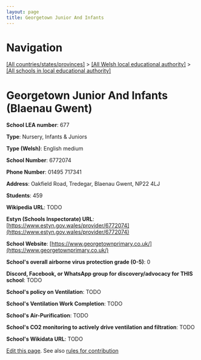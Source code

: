 ```yaml
---
layout: page
title: Georgetown Junior And Infants
---
```

# Navigation

[[All countries/states/provinces]](../../..) > [[All Welsh local educational authority]](../..) > [[All schools in local educational authority]](..)

# Georgetown Junior And Infants (Blaenau Gwent)

**School LEA number**: 677

**Type**: Nursery, Infants & Juniors

**Type (Welsh)**: English medium

**School Number**: 6772074

**Phone Number**: 01495 717341

**Address**: Oakfield Road, Tredegar, Blaenau Gwent, NP22 4LJ

**Students**: 459

**Wikipedia URL**: TODO

**Estyn (Schools Inspectorate) URL**: [https://www.estyn.gov.wales/provider/6772074](https://www.estyn.gov.wales/provider/6772074)

**School Website**: [https://www.georgetownprimary.co.uk/](https://www.georgetownprimary.co.uk/)

**School's overall airborne virus protection grade (0-5)**: 0

**Discord, Facebook, or WhatsApp group for discovery/advocacy for THIS school**: TODO

**School's policy on Ventilation**: TODO

**School's Ventilation Work Completion**: TODO

**School's Air-Purification**: TODO

**School's CO2 monitoring to actively drive ventilation and filtration**: TODO

**School's Wikidata URL**: TODO




[Edit this page](https://github.com/VentilationProject/Wales/edit/prif/./Blaenau_Gwent/Georgetown_Junior_And_Infants.md). See also [rules for contribution](../../../contribution-rules/)